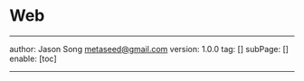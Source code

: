 # Web
---
author: Jason Song <metaseed@gmail.com>
version: 1.0.0
tag: []
subPage: []
enable: [toc]

---

